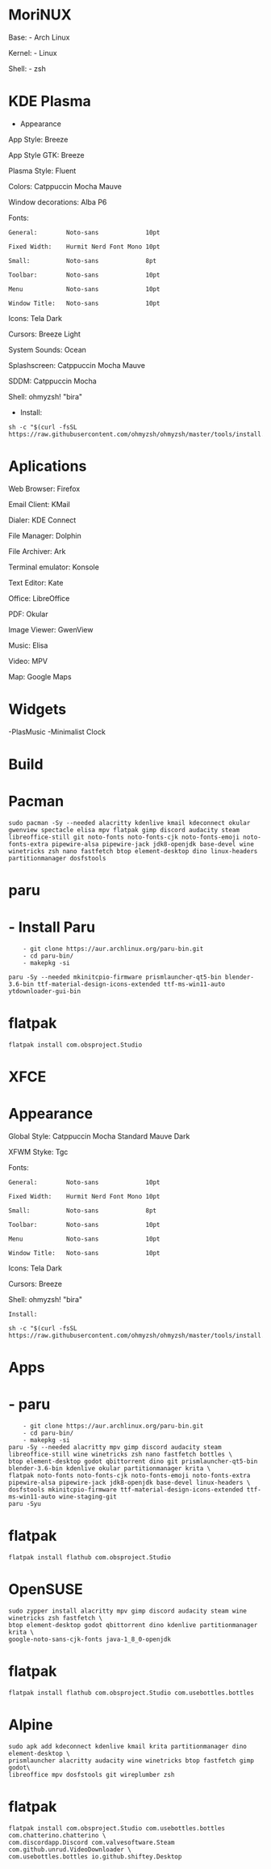#   MoriNUX
Base:              - Arch Linux

Kernel:            - Linux

Shell:             - zsh

#    KDE Plasma    #

-   Appearance


App Style:          Breeze 

App Style GTK:      Breeze 

Plasma Style:       Fluent 

Colors:             Catppuccin Mocha Mauve 

Window decorations: Alba P6 

Fonts:
    
    General:        Noto-sans             10pt
    
    Fixed Width:    Hurmit Nerd Font Mono 10pt
    
    Small:          Noto-sans             8pt
    
    Toolbar:        Noto-sans             10pt
    
    Menu            Noto-sans             10pt
    
    Window Title:   Noto-sans             10pt
    
Icons:              Tela Dark

Cursors:            Breeze Light

System Sounds:      Ocean

Splashscreen:       Catppuccin Mocha Mauve

SDDM:               Catppuccin Mocha

Shell:              ohmyzsh! "bira"

   - Install:
```
sh -c "$(curl -fsSL https://raw.githubusercontent.com/ohmyzsh/ohmyzsh/master/tools/install.sh)"
```

#   Aplications

Web Browser:        Firefox

Email Client:       KMail

Dialer:             KDE Connect

File Manager:       Dolphin

File Archiver:      Ark

Terminal emulator:  Konsole

Text Editor:        Kate

Office:             LibreOffice

PDF:                Okular

Image Viewer:       GwenView

Music:              Elisa

Video:              MPV

Map:                Google Maps

#   Widgets
-PlasMusic
-Minimalist Clock

#               Build

#   Pacman
```
sudo pacman -Sy --needed alacritty kdenlive kmail kdeconnect okular gwenview spectacle elisa mpv flatpak gimp discord audacity steam libreoffice-still git noto-fonts noto-fonts-cjk noto-fonts-emoji noto-fonts-extra pipewire-alsa pipewire-jack jdk8-openjdk base-devel wine winetricks zsh nano fastfetch btop element-desktop dino linux-headers partitionmanager dosfstools
```

#   paru
# - Install Paru
```
    - git clone https://aur.archlinux.org/paru-bin.git
    - cd paru-bin/
    - makepkg -si

paru -Sy --needed mkinitcpio-firmware prismlauncher-qt5-bin blender-3.6-bin ttf-material-design-icons-extended ttf-ms-win11-auto ytdownloader-gui-bin
```

#   flatpak
```
flatpak install com.obsproject.Studio
```

#    XFCE    #

#    Appearance

Global Style:          Catppuccin Mocha Standard Mauve Dark

XFWM Styke:            Tgc

Fonts:

    General:        Noto-sans             10pt
    
    Fixed Width:    Hurmit Nerd Font Mono 10pt
    
    Small:          Noto-sans             8pt
    
    Toolbar:        Noto-sans             10pt
    
    Menu            Noto-sans             10pt
    
    Window Title:   Noto-sans             10pt
    
Icons:              Tela Dark

Cursors:            Breeze

Shell:              ohmyzsh! "bira"

    Install:            
```
sh -c "$(curl -fsSL https://raw.githubusercontent.com/ohmyzsh/ohmyzsh/master/tools/install.sh)"
```

#    Apps
# - paru
```
    - git clone https://aur.archlinux.org/paru-bin.git
    - cd paru-bin/
    - makepkg -si
paru -Sy --needed alacritty mpv gimp discord audacity steam libreoffice-still wine winetricks zsh nano fastfetch bottles \
btop element-desktop godot qbittorrent dino git prismlauncher-qt5-bin blender-3.6-bin kdenlive okular partitionmanager krita \
flatpak noto-fonts noto-fonts-cjk noto-fonts-emoji noto-fonts-extra pipewire-alsa pipewire-jack jdk8-openjdk base-devel linux-headers \
dosfstools mkinitcpio-firmware ttf-material-design-icons-extended ttf-ms-win11-auto wine-staging-git
paru -Syu
```

#   flatpak
```
flatpak install flathub com.obsproject.Studio 
```

#    OpenSUSE    #

```
sudo zypper install alacritty mpv gimp discord audacity steam wine winetricks zsh fastfetch \
btop element-desktop godot qbittorrent dino kdenlive partitionmanager krita \
google-noto-sans-cjk-fonts java-1_8_0-openjdk
```
#   flatpak
```
flatpak install flathub com.obsproject.Studio com.usebottles.bottles
```

#    Alpine    #

```
sudo apk add kdeconnect kdenlive kmail krita partitionmanager dino element-desktop \
prismlauncher alacritty audacity wine winetricks btop fastfetch gimp godot\
libreoffice mpv dosfstools git wireplumber zsh 
```
#    flatpak
```
flatpak install com.obsproject.Studio com.usebottles.bottles com.chatterino.chatterino \
com.discordapp.Discord com.valvesoftware.Steam com.github.unrud.VideoDownloader \
com.usebottles.bottles io.github.shiftey.Desktop
```
